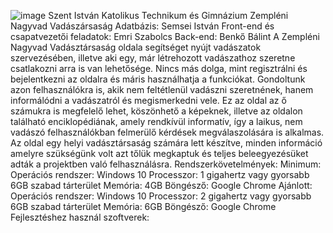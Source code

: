 ![image](https://github.com/user-attachments/assets/4c149dfb-9a0d-46eb-bd5a-ef9b60db449a)
Szent István Katolikus Technikum és Gimnázium
Zempléni Nagyvad Vadászársaság
Adatbázis: Semsei István
Front-end és csapatvezetői feladatok: Emri Szabolcs
Back-end: Benkő Bálint
A Zempléni Nagyvad Vadásztársaság oldala segítséget nyújt vadászatok szervezésében, illetve aki egy, már létrehozott vadászathoz szeretne csatlakozni arra is van lehetősége. Nincs más dolga, mint regisztrálni és bejelentkezni az oldalra és máris használhatja a funkciókat. Gondoltunk azon felhasználókra is, akik nem feltétlenül vadászni szeretnének, hanem informálódni a vadászatról és megismerkedni vele. Ez az oldal az ő számukra is megfelelő lehet, köszönhető a képeknek, illetve az oldalon található enciklopédiának, amely rendkívül informatív, így a laikus, nem vadászó felhasználókban felmerülő kérdések megválaszolására is alkalmas. Az oldal egy helyi vadásztársaság számára lett készítve, minden információ amelyre szükségünk volt azt tőlük megkaptuk és teljes beleegyezésüket adták a projektben való felhasználásra.
Rendszerkövetelmények: Minimum:
Operációs rendszer: Windows 10
Processzor: 1 gigahertz vagy gyorsabb
6GB szabad tárterület
Memória: 4GB
Böngésző: Google Chrome
Ajánlott:
Operációs rendszer: Windows 10
Processzor: 2 gigahertz vagy gyorsabb
6GB szabad tárterület
Memória: 6GB
Böngésző: Google Chrome
Fejlesztéshez használ szoftverek:
